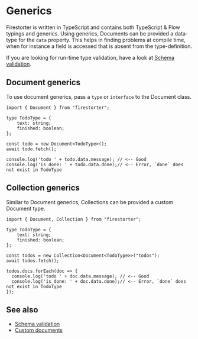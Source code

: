 # Generics

Firestorter is written in TypeScript and contains both TypeScript & Flow typings and generics. Using generics, Documents can be provided a data-type for the `data` property. This helps in finding problems at compile time, when for instance a field is accessed that is absent from the type-definition.

If you are looking for run-time type validation, have a look at [Schema validation](./guides/SchemaValidation.md).

## Document generics

To use document generics, pass a `type` or `interface` to the Document class.

```tsx
import { Document } from "firestorter";

type TodoType = {
	text: string;
	finished: boolean;
};

const todo = new Document<TodoType>();
await todo.fetch();

console.log('todo ' + todo.data.message); // <-- Good
console.log('is done: ' + todo.data.done);// <-- Error, `done` does not exist in TodoType
```

## Collection generics

Similar to Document generics, Collections can be provided a custom Document type.

```tsx
import { Document, Collection } from "firestorter";

type TodoType = {
	text: string;
	finished: boolean;
};

const todos = new Collection<Document<TodoType>>("todos");
await todos.fetch();

todos.docs.forEach(doc => {
  console.log('todo ' + doc.data.message); // <-- Good
  console.log('is done: ' + doc.data.done);// <-- Error, `done` does not exist in TodoType
});
```


## See also

- [Schema validation](./guides/SchemaValidation.md)
- [Custom documents](./guides/CustomDocuments.md)
